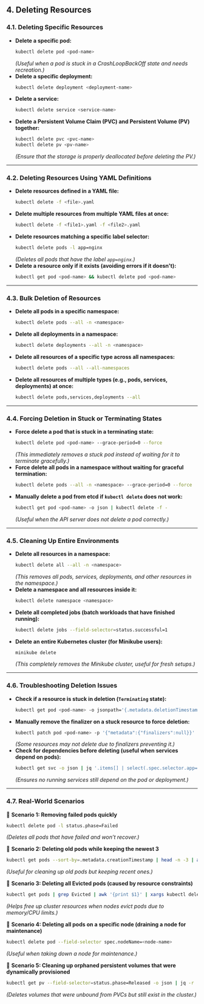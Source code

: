 ## **4. Deleting Resources**

### **4.1. Deleting Specific Resources**
- **Delete a specific pod:**  
  ```sh
  kubectl delete pod <pod-name>
  ```
  *(Useful when a pod is stuck in a CrashLoopBackOff state and needs recreation.)*  
- **Delete a specific deployment:**  
  ```sh
  kubectl delete deployment <deployment-name>
  ```
- **Delete a service:**  
  ```sh
  kubectl delete service <service-name>
  ```
- **Delete a Persistent Volume Claim (PVC) and Persistent Volume (PV) together:**  
  ```sh
  kubectl delete pvc <pvc-name>
  kubectl delete pv <pv-name>
  ```
  *(Ensure that the storage is properly deallocated before deleting the PV.)*

---

### **4.2. Deleting Resources Using YAML Definitions**
- **Delete resources defined in a YAML file:**  
  ```sh
  kubectl delete -f <file>.yaml
  ```
- **Delete multiple resources from multiple YAML files at once:**  
  ```sh
  kubectl delete -f <file1>.yaml -f <file2>.yaml
  ```
- **Delete resources matching a specific label selector:**  
  ```sh
  kubectl delete pods -l app=nginx
  ```
  *(Deletes all pods that have the label `app=nginx`.)*
- **Delete a resource only if it exists (avoiding errors if it doesn't):**  
  ```sh
  kubectl get pod <pod-name> && kubectl delete pod <pod-name>
  ```

---

### **4.3. Bulk Deletion of Resources**
- **Delete all pods in a specific namespace:**  
  ```sh
  kubectl delete pods --all -n <namespace>
  ```
- **Delete all deployments in a namespace:**  
  ```sh
  kubectl delete deployments --all -n <namespace>
  ```
- **Delete all resources of a specific type across all namespaces:**  
  ```sh
  kubectl delete pods --all --all-namespaces
  ```
- **Delete all resources of multiple types (e.g., pods, services, deployments) at once:**  
  ```sh
  kubectl delete pods,services,deployments --all
  ```

---

### **4.4. Forcing Deletion in Stuck or Terminating States**
- **Force delete a pod that is stuck in a terminating state:**  
  ```sh
  kubectl delete pod <pod-name> --grace-period=0 --force
  ```
  *(This immediately removes a stuck pod instead of waiting for it to terminate gracefully.)*  
- **Force delete all pods in a namespace without waiting for graceful termination:**  
  ```sh
  kubectl delete pods --all -n <namespace> --grace-period=0 --force
  ```
- **Manually delete a pod from etcd if `kubectl delete` does not work:**  
  ```sh
  kubectl get pod <pod-name> -o json | kubectl delete -f -
  ```
  *(Useful when the API server does not delete a pod correctly.)*

---

### **4.5. Cleaning Up Entire Environments**
- **Delete all resources in a namespace:**  
  ```sh
  kubectl delete all --all -n <namespace>
  ```
  *(This removes all pods, services, deployments, and other resources in the namespace.)*  
- **Delete a namespace and all resources inside it:**  
  ```sh
  kubectl delete namespace <namespace>
  ```
- **Delete all completed jobs (batch workloads that have finished running):**  
  ```sh
  kubectl delete jobs --field-selector=status.successful=1
  ```
- **Delete an entire Kubernetes cluster (for Minikube users):**  
  ```sh
  minikube delete
  ```
  *(This completely removes the Minikube cluster, useful for fresh setups.)*

---

### **4.6. Troubleshooting Deletion Issues**
- **Check if a resource is stuck in deletion (`Terminating` state):**  
  ```sh
  kubectl get pod <pod-name> -o jsonpath='{.metadata.deletionTimestamp}'
  ```
- **Manually remove the finalizer on a stuck resource to force deletion:**  
  ```sh
  kubectl patch pod <pod-name> -p '{"metadata":{"finalizers":null}}'
  ```
  *(Some resources may not delete due to finalizers preventing it.)*  
- **Check for dependencies before deleting (useful when services depend on pods):**  
  ```sh
  kubectl get svc -o json | jq '.items[] | select(.spec.selector.app=="my-app")'
  ```
  *(Ensures no running services still depend on the pod or deployment.)*

---

### **4.7. Real-World Scenarios**
🔹 **Scenario 1: Removing failed pods quickly**  
```sh
kubectl delete pod -l status.phase=Failed
```
*(Deletes all pods that have failed and won’t recover.)*  

🔹 **Scenario 2: Deleting old pods while keeping the newest 3**  
```sh
kubectl get pods --sort-by=.metadata.creationTimestamp | head -n -3 | awk '{print $1}' | xargs kubectl delete pod
```
*(Useful for cleaning up old pods but keeping recent ones.)*  

🔹 **Scenario 3: Deleting all Evicted pods (caused by resource constraints)**  
```sh
kubectl get pods | grep Evicted | awk '{print $1}' | xargs kubectl delete pod
```
*(Helps free up cluster resources when nodes evict pods due to memory/CPU limits.)*  

🔹 **Scenario 4: Deleting all pods on a specific node (draining a node for maintenance)**  
```sh
kubectl delete pod --field-selector spec.nodeName=<node-name>
```
*(Useful when taking down a node for maintenance.)*  

🔹 **Scenario 5: Cleaning up orphaned persistent volumes that were dynamically provisioned**  
```sh
kubectl get pv --field-selector=status.phase=Released -o json | jq -r '.items[].metadata.name' | xargs kubectl delete pv
```
*(Deletes volumes that were unbound from PVCs but still exist in the cluster.)*  
